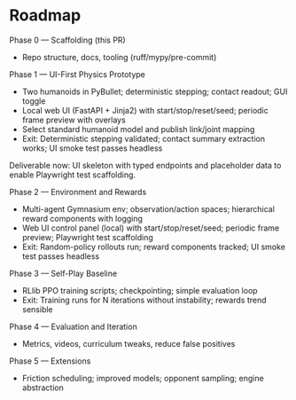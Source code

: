 # Roadmap

Phase 0 — Scaffolding (this PR)

- Repo structure, docs, tooling (ruff/mypy/pre-commit)

Phase 1 — UI-First Physics Prototype

- Two humanoids in PyBullet; deterministic stepping; contact readout; GUI toggle
- Local web UI (FastAPI + Jinja2) with start/stop/reset/seed; periodic frame preview with overlays
- Select standard humanoid model and publish link/joint mapping
- Exit: Deterministic stepping validated; contact summary extraction works; UI smoke test passes headless

Deliverable now: UI skeleton with typed endpoints and placeholder data to enable Playwright test scaffolding.

Phase 2 — Environment and Rewards

- Multi-agent Gymnasium env; observation/action spaces; hierarchical reward components with logging
- Web UI control panel (local) with start/stop/reset/seed; periodic frame preview; Playwright test scaffolding
- Exit: Random-policy rollouts run; reward components tracked; UI smoke test passes headless

Phase 3 — Self-Play Baseline

- RLlib PPO training scripts; checkpointing; simple evaluation loop
- Exit: Training runs for N iterations without instability; rewards trend sensible

Phase 4 — Evaluation and Iteration

- Metrics, videos, curriculum tweaks, reduce false positives

Phase 5 — Extensions

- Friction scheduling; improved models; opponent sampling; engine abstraction
